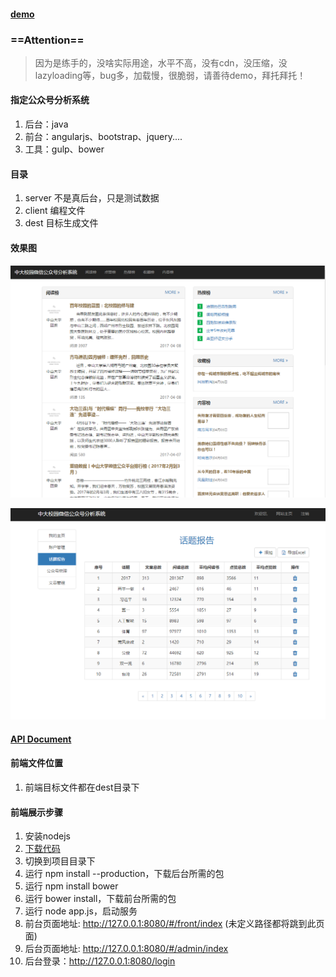 #### [demo](http://120.77.16.144:9998/WeChatMining/app#/front/index)
### ==Attention==
> 因为是练手的，没啥实际用途，水平不高，没有cdn，没压缩，没lazyloading等，bug多，加载慢，很脆弱，请善待demo，拜托拜托！

####  指定公众号分析系统
1. 后台：java 
2. 前台：angularjs、bootstrap、jquery....
3. 工具：gulp、bower


####  目录
1. server 不是真后台，只是测试数据
2. client 编程文件
3. dest 目标生成文件


#### 效果图

![image](docs/1.png)

![image](docs/2.png)



#### [API Document](./docs/api.md)

#### 前端文件位置
1. 前端目标文件都在dest目录下

#### 前端展示步骤
1. 安装nodejs
2. [下载代码](https://github.com/zongyang/wechat-gongzhonghao-analysis)
3. 切换到项目目录下
4. 运行 npm install --production，下载后台所需的包
5. 运行 npm install bower
6. 运行 bower install，下载前台所需的包
7. 运行 node app.js，启动服务
8. 前台页面地址: http://127.0.0.1:8080/#/front/index (未定义路径都将跳到此页面)
9. 后台页面地址: http://127.0.0.1:8080/#/admin/index
10. 后台登录：http://127.0.0.1:8080/login



